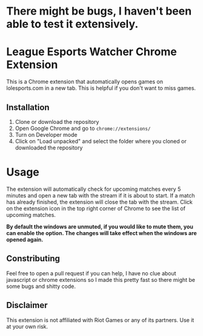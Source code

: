 # There might be bugs, I haven't been able to test it extensively. 

# League Esports Watcher Chrome Extension
This is a Chrome extension that automatically opens games on lolesports.com in a new tab. This is helpful if you don't want to miss games.

## Installation

1. Clone or download the repository
2. Open Google Chrome and go to `chrome://extensions/`
3. Turn on Developer mode
4. Click on "Load unpacked" and select the folder where you cloned or downloaded the repository

# Usage
The extension will automatically check for upcoming matches every 5 minutes and open a new tab with the stream if it is about to start. If a match has already finished, the extension will close the tab with the stream.
Click on the extension icon in the top right corner of Chrome to see the list of upcoming matches.

**By default the windows are unmuted, if you would like to mute them, you can enable the option. The changes will take effect when the windows are opened again.**

## Constributing 
Feel free to open a pull request if you can help, I have no clue about javascript or chrome extensions so I made this pretty fast so there might be some bugs and shitty code.


## Disclaimer
This extension is not affiliated with Riot Games or any of its partners. Use it at your own risk.
